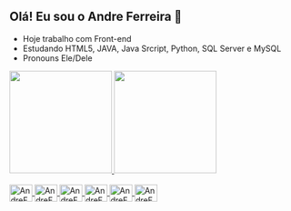 ## Olá! Eu sou o Andre Ferreira 👋


- Hoje trabalho com Front-end
- Estudando HTML5, JAVA, Java Srcript, Python, SQL Server e MySQL
- Pronouns Ele/Dele

<div>
    <a href="https://github.com/andreferreirax">
    <img height="180em" src="https://github-readme-stats.vercel.app/api?username=andreferreirax&show_icons=true&theme=dark&include_all_commits=true&count_private=true"/>
    <img height="180em"src="https://github-readme-stats.vercel.app/api/top-langs/?username=andreferreirax&layout=compact&langs_count=16&theme=dark"/>
</div>
    
<div style="display:inline_block"><br>
	<img align="center" alt="AndreFerreira-Js" height="30" width="40" src="https://raw.githubusercontent.com/devicons/devicons/master/icons/javascript/javasript-plains.svg">
	<img align="center" alt="AndreFerreira-HTML" height="30" width="40" src="https://raw.githubusercontent.com/devicons/devicons/master/icons/html5/html5-original.svg">
	<img align="center" alt="AndreFerreira-Csharp" height="30" width="40" src="https://raw.githubusercontent.com/devicons/devicons/master/icons/csharp/csharp-original.svg">
	<img align="center" alt="AndreFerreira-CSS" height="30" width="40" src="https://raw.githubusercontent.com/devicons/devicons/master/icons/css3/css3-original.svg">
	<img align="center" alt="AndreFerreira-Python" height="30" width="40" src="https://raw.githubusercontent.com/devicons/devicons/master/icons/python/python-original.svg">
	<img align="center" alt="AndreFerreira-Java" height="30" width="40" src="https://raw.githubusercontent.com/devicons/devicons/master/icons/java/java-original.svg">
</div>
